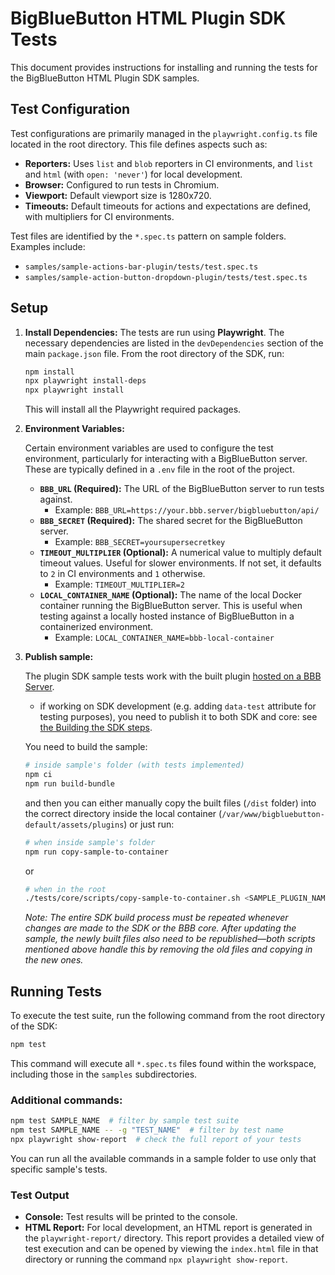# BigBlueButton HTML Plugin SDK Tests

This document provides instructions for installing and running the tests for the BigBlueButton HTML Plugin SDK samples.

## Test Configuration

Test configurations are primarily managed in the `playwright.config.ts` file located in the root directory. This file defines aspects such as:

*   **Reporters:** Uses `list` and `blob` reporters in CI environments, and `list` and `html` (with `open: 'never'`) for local development.
*   **Browser:** Configured to run tests in Chromium.
*   **Viewport:** Default viewport size is 1280x720.
*   **Timeouts:** Default timeouts for actions and expectations are defined, with multipliers for CI environments.

Test files are identified by the `*.spec.ts` pattern on sample folders. Examples include:

*   `samples/sample-actions-bar-plugin/tests/test.spec.ts`
*   `samples/sample-action-button-dropdown-plugin/tests/test.spec.ts`

## Setup

1.  **Install Dependencies:**
    The tests are run using **Playwright**. The necessary dependencies are listed in the `devDependencies` section of the main `package.json` file. From the root directory of the SDK, run:

    ```bash
    npm install
    npx playwright install-deps
    npx playwright install
    ```

    This will install all the Playwright required packages.

2.  **Environment Variables:**

      Certain environment variables are used to configure the test environment, particularly for interacting with a BigBlueButton server. These are typically defined in a `.env` file in the root of the project.

      *   **`BBB_URL` (Required):** The URL of the BigBlueButton server to run tests against.
          *   Example: `BBB_URL=https://your.bbb.server/bigbluebutton/api/`
      *   **`BBB_SECRET` (Required):** The shared secret for the BigBlueButton server.
          *   Example: `BBB_SECRET=yoursupersecretkey`
      *   **`TIMEOUT_MULTIPLIER` (Optional):** A numerical value to multiply default timeout values. Useful for slower environments. If not set, it defaults to `2` in CI environments and `1` otherwise.
          *   Example: `TIMEOUT_MULTIPLIER=2`
      *   **`LOCAL_CONTAINER_NAME` (Optional):** The name of the local Docker container running the BigBlueButton server. This is useful when testing against a locally hosted instance of BigBlueButton in a containerized environment.
          *   Example: `LOCAL_CONTAINER_NAME=bbb-local-container`

3.  **Publish sample:**

      The plugin SDK sample tests work with the built plugin [hosted on a BBB Server](/README.md#hosting-the-plugin-on-a-bbb-server).
      - if working on SDK development (e.g. adding `data-test` attribute for testing purposes), you need to publish it to both SDK and core: see [the Building the SDK steps](https://github.com/bigbluebutton/bigbluebutton-html-plugin-sdk?tab=readme-ov-file#developing-the-sdk).
      
      You need to build the sample:
      ```bash
      # inside sample's folder (with tests implemented)
      npm ci
      npm run build-bundle
      ```

       and then you can either manually copy the built files (`/dist` folder) into the correct directory inside the local container (`/var/www/bigbluebutton-default/assets/plugins`) or just run:

      ```bash
      # when inside sample's folder
      npm run copy-sample-to-container
      ```
      or
      ```bash
      # when in the root
      ./tests/core/scripts/copy-sample-to-container.sh <SAMPLE_PLUGIN_NAME> <LOCAL_CONTAINER>
      ```

      _Note: The entire SDK build process must be repeated whenever changes are made to the SDK or the BBB core. After updating the sample, the newly built files also need to be republished—both scripts mentioned above handle this by removing the old files and copying in the new ones._

## Running Tests

To execute the test suite, run the following command from the root directory of the SDK:

```bash
npm test
```

This command will execute all `*.spec.ts` files found within the workspace, including those in the `samples` subdirectories.

### Additional commands:

```bash
npm test SAMPLE_NAME  # filter by sample test suite
npm test SAMPLE_NAME -- -g "TEST_NAME"  # filter by test name
npx playwright show-report  # check the full report of your tests
```

You can run all the available commands in a sample folder to use only that specific sample's tests.

### Test Output

*   **Console:** Test results will be printed to the console.
*   **HTML Report:** For local development, an HTML report is generated in the `playwright-report/` directory. This report provides a detailed view of test execution and can be opened by viewing the `index.html` file in that directory or running the command `npx playwright show-report`.
